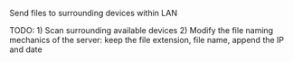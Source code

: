 Send files to surrounding devices within LAN

TODO:
    1) Scan surrounding available devices
    2) Modify the file naming mechanics of the server: keep the file extension, file name, append the IP and date